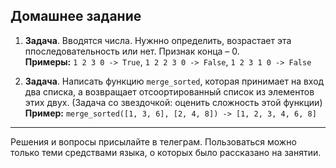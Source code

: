 ## Домашнее задание
1. **Задача**. Вводятся числа. Нужнно определить, возрастает эта ппоследовательность или нет. Признак конца – 0.  
**Примеры:** `1 2 3 0 -> True`, `1 2 2 3 0 -> False`, `1 2 3 1 0 -> False`

2. **Задача**. Написать функцию `merge_sorted`, которая принимает на вход два списка, а возвращает отсоортированный список из элементов этих двух. (Задача со звездочкой: оценить сложность этой функции)  
**Пример:** `merge_sorted([1, 3, 6], [2, 4, 8]) -> [1, 2, 3, 4, 6, 8]`

---
Решения и вопросы присылайте в телеграм. Пользоваться можно только теми средствами языка, о которых было рассказано на занятии.
